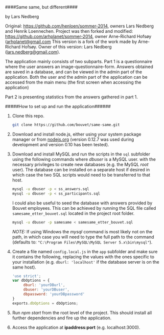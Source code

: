 ####Same same, but different####

by Lars Nedberg

Original: https://github.com/henloen/sommer-2014, owners Lars Nedberg and Henrik Loennechen.
Project was then forked and modified: https://github.com/arhplanet/sommer-2014, owner Arne-Richard Hofsøy (arhplanet@gmail.com
This version is a fork of the work made by Arne-Richard Hofsøy. Owner of this version: Lars Nedberg (lars.nedberg@gmail.com).


The application mainly consists of two subparts.
Part 1 is a questionnaire where the user answers an image-questionnaire-form.
Answers obtained are saved in a database, and can be viewed in the admin part of the application.
Both the user and the admin part of the application can be accessed from the main menu (the first screen when accessing the application)

Part 2 is presenting statistics from the answers gathered in part 1.

#####How to set up and run the application######
1. Clone this repo.
     ```bash
     git clone https://github.com/bouvet/same-same.git
     ```

2. Download and install node.js, either using your system package manager or from [nodejs.org](https://nodejs.org)
(version 0.12.7 was used during development and version 0.10 has been tested).

3. Download and install MySQL and run the scripts in the `sql` subfolder using the following commands
where *dbuser* is a MySQL user.
with the necessary privileges to create new databases (e.g. the MySQL *root* user). The database can be installed on
a separate host if desired in which case the two SQL scripts would need to be transferred to that host.
     ```bash
     mysql -u dbuser -p < ss_answers.sql
     mysql -u dbuser -p < ss_participants.sql
     ```
     I could also be useful to seed the database with answers provided by Bouvet employees. This can be achieved by
     running the SQL file called `samesame_etter_bouvet.sql` located in the project root folder.
     ```bash
     mysql -u dbuser -p samesame < samesame_etter_bouvet.sql
     ```
     *NOTE:* If using Windows the *mysql* command is most likely not on the path, in which case you will need to type the
     full path to the command (defaults to: `"C:\Program Files\MySQL\MySQL Server 5.x\bin\mysql"`).

4. Create a file named `config.local.js` in the `app` subfolder and make sure it contains the following, replacing
the values with the ones specific to your installation (e.g. `dburl: 'localhost'` if the database server is on the same host).
     ```javascript
     'use strict';
     var dbOptions = {
          dburl: 'yourDBurl',
          dbuser: 'yourDBuser',
          dbpassword: 'yourDBpassword'
     }
     exports.dbOptions = dbOptions;
     ```

5. Run *npm start* from the root level of the project. This should install all further dependencies and fire up the application.

6. Access the application at **ipaddress:port** (e.g. localhost:3000).
